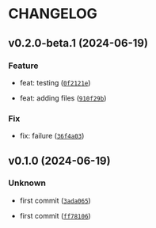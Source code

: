 # CHANGELOG

## v0.2.0-beta.1 (2024-06-19)

### Feature

* feat: testing ([`0f2121e`](https://github.com/Credible-Solutions/smart_runner_manager/commit/0f2121ec386c7170783fb61fc33be6f11073331e))

* feat: adding files ([`910f29b`](https://github.com/Credible-Solutions/smart_runner_manager/commit/910f29bb0450df4f71d9bbd414749b1ada9277f0))

### Fix

* fix: failure ([`36f4a03`](https://github.com/Credible-Solutions/smart_runner_manager/commit/36f4a036530914e457d7493c9051394a410716f3))

## v0.1.0 (2024-06-19)

### Unknown

* first commit ([`3ada065`](https://github.com/Credible-Solutions/smart_runner_manager/commit/3ada0651d14f5f82423da483bf07ea33dbe653f0))

* first commit ([`ff78106`](https://github.com/Credible-Solutions/smart_runner_manager/commit/ff78106877f5b92f17643cd0eafdfb9f009086f7))
